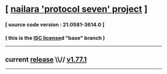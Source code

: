 
# [ [nailara 'protocol seven' project](http://nailara.network/) ]

### [ source code version : 21.0581-3614.0 ]

### ( this is the [ISC license](license)d "base" branch )
---
## current [release](https://github.com/taekiten/nailara/releases) \\\\// [v1.77.1](https://github.com/taekiten/nailara/releases/tag/v1.77.1)
---
